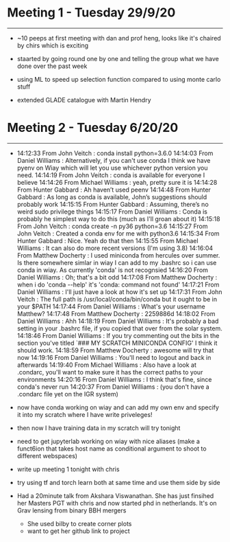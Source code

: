 # Meeting 1 - Tuesday 29/9/20
---

- ~10 peeps at first meeting with dan and prof heng, looks like it's chaired by chirs which is exciting

- staarted by going round one by one and telling the group what we have done over the past week

- using ML to speed up selection function compared to using monte carlo stuff

- extended GLADE catalogue with Martin Hendry 

# Meeting 2 - Tuesday 6/20/20
---

- 14:12:33	 From John Veitch : conda install python=3.6.0
14:14:03	 From Daniel Williams : Alternatively, if you can't use conda I think we have pyenv on Wiay which will let you use whichever python version you need.
14:14:19	 From John Veitch : conda is available for everyone I believe
14:14:26	 From Michael Williams : yeah, pretty sure it is
14:14:28	 From Hunter Gabbard : Ah haven’t used peenv
14:14:48	 From Hunter Gabbard : As long as conda is available, John’s suggestions should probably work
14:15:15	 From Hunter Gabbard : Assuming, there’s no weird sudo privilege things
14:15:17	 From Daniel Williams : Conda is probably he simplest way to do this (much as I'll groan about it)
14:15:18	 From John Veitch : conda create -n py36 python=3.6
14:15:27	 From John Veitch : Created a conda env for me with python3.6
14:15:34	 From Hunter Gabbard : Nice. Yeah do that then
14:15:55	 From Michael Williams : It can also do more recent versions (I'm using 3.8)
14:16:04	 From Matthew Docherty : I used miniconda from hercules over summer. Is there somewhere simlar in wiay I can add to my .bashrc so i can use conda in wiay. As currently 'conda' is not recognsied 
14:16:20	 From Daniel Williams : Oh; that's a bit odd
14:17:08	 From Matthew Docherty : when i do 'conda --help' it's 'conda: command not found'
14:17:21	 From Daniel Williams : I'll just have a look at how it's set up
14:17:31	 From John Veitch : The full path is /usr/local/conda/bin/conda but it ought to be in your $PATH
14:17:44	 From Daniel Williams : What's your username Matthew?
14:17:48	 From Matthew Docherty : 2259886d
14:18:02	 From Daniel Williams : Ahh
14:18:19	 From Daniel Williams : It's probably a bad setting in your .bashrc file, if you copied that over from the solar system.
14:18:46	 From Daniel Williams : If you try commenting out the bits in the section you've titled `### MY SCRATCH MINICONDA CONFIG' I think it should work.
14:18:59	 From Matthew Docherty : awesome will try that now
14:19:16	 From Daniel Williams : You'll need to logout and back in afterwards
14:19:40	 From Michael Williams : Also have a look at .condarc, you'll want to make sure it has the correct paths to your environments
14:20:16	 From Daniel Williams : I think that's fine, since conda's never run
14:20:37	 From Daniel Williams : (you don't have a .condarc file yet on the IGR system)

- now have conda working on wiay and can add my own env and specify it into my scratch where I have write priveleges!
- then now I have training data in my scratch will try tonight
- need to get jupyterlab working on wiay with nice aliases (make a funct6ion that takes host name as conditional argument to shoot to different webspaces)
 - write up meeting 1 tonight with chris 


 - try using tf and torch learn both at same time and use them side by side

 - Had a 20minute talk from Akshara Viswanathan. She has just finsihed her Masters PGT with chris and now started phd in netherlands. It's on Grav lensing from binary BBH mergers
    - She used bilby to create corner plots
    - want to get her github link to project